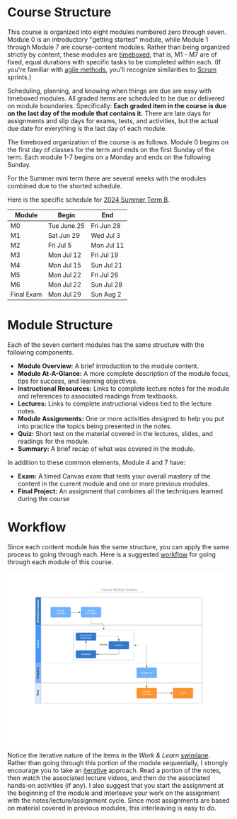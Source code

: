 # Course Structure

This course is organized into eight modules numbered zero
through seven. Module 0 is an introductory "getting started" module, while Module 1 through Module 7 are course-content modules. Rather than being organized strictly by content, these modules are
[timeboxed](https://en.wikipedia.org/wiki/Timeboxing); that is, M1 - M7 are of fixed, equal durations with specific tasks to be completed within each. (If you're familiar with [agile methods](https://en.wikipedia.org/wiki/Agile_software_development), you'll recognize similarities to [Scrum](https://en.wikipedia.org/wiki/Scrum_(software_development)) sprints.)

Scheduling, planning, and knowing when things are due are easy with timeboxed modules. All graded items are scheduled to be due or delivered on module boundaries. Specifically: **Each graded item in the course is due on the last day of the module that contains it.** There are late days for assignments and slip days for exams, tests, and activities, but the actual due date for everything is the last day of each module.

The timeboxed organization of the course is as follows. Module 0 begins on the first day of classes for the term and ends on the first Sunday of the term. Each module 1-7 begins on a Monday and ends on the following Sunday.

For the Summer mini term there are several weeks with the modules combined due to the shorted schedule.

Here is the specific schedule for [2024 Summer Term B](https://auburn.edu/about/academic-calendar/).

 
| Module     | Begin       | End        |
|------------|-------------|------------|
| M0         | Tue June 25 | Fri Jun 28 |
| M1         | Sat Jun 29  | Wed Jul 3  |
| M2         | Fri Jul 5   | Mon Jul 11 |
| M3         | Mon Jul 12  | Fri Jul 19 |
| M4         | Mon Jul 15  | Sun Jul 21 |
| M5         | Mon Jul 22  | Fri Jul 26 |
| M6         | Mon Jul 22  | Sun Jul 28 |
| Final Exam | Mon Jul 29  | Sun Aug 2  |

# Module Structure

Each of the seven content modules has the same structure with the following components.

- **Module Overview:** A brief introduction to the module content.
- **Module At-A-Glance:** A more complete description of the module focus, tips
  for success, and learning objectives.
- **Instructional Resources:** Links to complete lecture notes for the module
  and references to associated readings from textbooks.
- **Lectures:** Links to complete instructional videos tied to the lecture
  notes.
- **Module Assignments:** One or more activities designed to help you put into practice the topics being presented in the notes.
- **Quiz:** Short test on the material covered in the lectures, slides, and readings for the module.
- **Summary:** A brief recap of what was covered in the module.

In addition to these common elements, Module 4 and 7 have:

- **Exam:** A timed Canvas exam that tests your overall mastery of the content in the current module and one or more previous modules.
- **Final Project:** An assignment that combines all the techniques learned during the course

# Workflow

Since each content module has the same structure, you can apply the same process to going through each. Here is a suggested
[workflow](https://en.wikipedia.org/wiki/Workflow) for going through each module of this course.

![worflow](img/workflow2.png)

Notice the iterative nature of the items in the *Work & Learn*
[swimlane](https://en.wikipedia.org/wiki/Swim_lane). Rather than going through this portion of the module sequentially, I strongly encourage you to take an
[iterative](https://en.wikipedia.org/wiki/Iteration) approach. Read a portion of the notes, then watch the associated lecture videos, and then do the associated
hands-on activities (if any). I also suggest that you start the assignment at  the beginning of the module and interleave your work on the assignment with the notes/lecture/assignment cycle. Since most assignments are based on material
covered in previous modules, this interleaving is easy to do.

